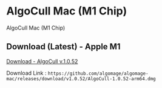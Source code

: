 # AlgoCull Mac (M1 Chip)
AlgoCull Mac (M1 Chip)

## Download (Latest) - Apple M1
[Download - AlgoCull v.1.0.52](https://github.com/algomage/algomage-mac/releases/download/v1.0.52/AlgoCull-1.0.52-arm64.dmg "Download (Latest) - Apple M1")

Download Link : `https://github.com/algomage/algomage-mac/releases/download/v1.0.52/AlgoCull-1.0.52-arm64.dmg`
 
